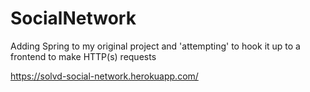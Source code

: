 # SocialNetwork

Adding Spring to my original project and 'attempting' to hook it up to a frontend to make HTTP(s) requests

https://solvd-social-network.herokuapp.com/
